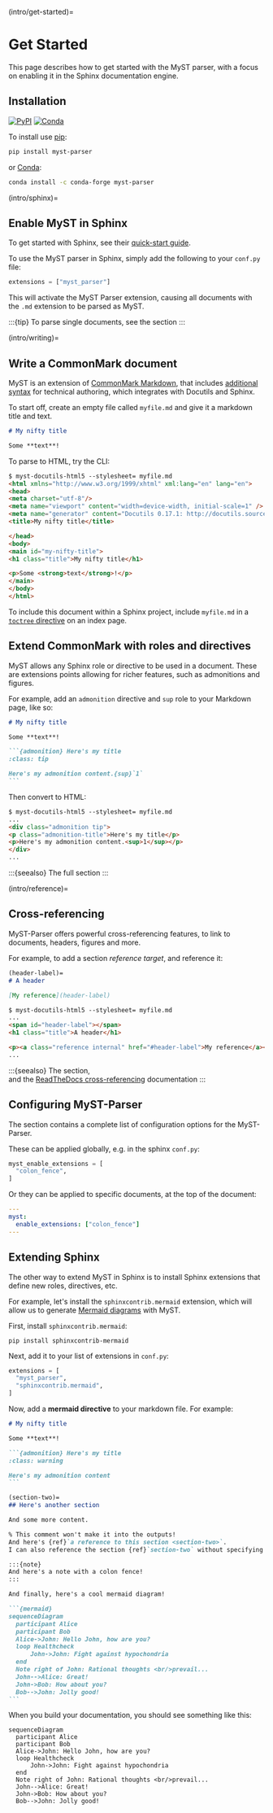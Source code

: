 (intro/get-started)=
# Get Started

This page describes how to get started with the MyST parser, with a focus on enabling it in the Sphinx documentation engine.

## Installation

[![PyPI][pypi-badge]][pypi-link]
[![Conda][conda-badge]][conda-link]

To install use [pip](https://pip.pypa.io):

```bash
pip install myst-parser
```

or [Conda](https://docs.conda.io):

```bash
conda install -c conda-forge myst-parser
```

[pypi-badge]: https://img.shields.io/pypi/v/myst-parser.svg
[pypi-link]: https://pypi.org/project/myst-parser
[conda-badge]: https://anaconda.org/conda-forge/myst-parser/badges/version.svg
[conda-link]: https://anaconda.org/conda-forge/myst-parser

(intro/sphinx)=
## Enable MyST in Sphinx

To get started with Sphinx, see their [quick-start guide](inv:sphinx#usage/quickstart).

To use the MyST parser in Sphinx, simply add the following to your `conf.py` file:

```python
extensions = ["myst_parser"]
```

This will activate the MyST Parser extension, causing all documents with the `.md` extension to be parsed as MyST.

:::{tip}
To parse single documents, see the [](docutils.md) section
:::

(intro/writing)=
## Write a CommonMark document

MyST is an extension of [CommonMark Markdown](https://commonmark.org/),
that includes [additional syntax](syntax/syntax.md) for technical authoring,
which integrates with Docutils and Sphinx.

To start off, create an empty file called `myfile.md` and give it a markdown title and text.

```md
# My nifty title

Some **text**!
```

To parse to HTML, try the CLI:

```html
$ myst-docutils-html5 --stylesheet= myfile.md
<html xmlns="http://www.w3.org/1999/xhtml" xml:lang="en" lang="en">
<head>
<meta charset="utf-8"/>
<meta name="viewport" content="width=device-width, initial-scale=1" />
<meta name="generator" content="Docutils 0.17.1: http://docutils.sourceforge.net/" />
<title>My nifty title</title>

</head>
<body>
<main id="my-nifty-title">
<h1 class="title">My nifty title</h1>

<p>Some <strong>text</strong>!</p>
</main>
</body>
</html>
```

To include this document within a Sphinx project,
include `myfile.md` in a [`toctree` directive](inv:sphinx#toctree-directive) on an index page.

## Extend CommonMark with roles and directives

MyST allows any Sphinx role or directive to be used in a document.
These are extensions points allowing for richer features, such as admonitions and figures.

For example, add an `admonition` directive and `sup` role to your Markdown page, like so:

````md
# My nifty title

Some **text**!

```{admonition} Here's my title
:class: tip

Here's my admonition content.{sup}`1`
```
````

Then convert to HTML:

```html
$ myst-docutils-html5 --stylesheet= myfile.md
...
<div class="admonition tip">
<p class="admonition-title">Here's my title</p>
<p>Here's my admonition content.<sup>1</sup></p>
</div>
...
```

:::{seealso}
The full [](syntax/roles-and-directives.md) section
:::

(intro/reference)=
## Cross-referencing

MyST-Parser offers powerful cross-referencing features, to link to documents, headers, figures and more.

For example, to add a section *reference target*, and reference it:

```md
(header-label)=
# A header

[My reference](header-label)
```

```html
$ myst-docutils-html5 --stylesheet= myfile.md
...
<span id="header-label"></span>
<h1 class="title">A header</h1>

<p><a class="reference internal" href="#header-label">My reference</a></p>
...
```

:::{seealso}
The [](syntax/referencing) section,\
and the [ReadTheDocs cross-referencing](https://docs.readthedocs.io/en/stable/guides/cross-referencing-with-sphinx.html) documentation
:::

## Configuring MyST-Parser

The [](configuration.md) section contains a complete list of configuration options for the MyST-Parser.

These can be applied globally, e.g. in the sphinx `conf.py`:

```python
myst_enable_extensions = [
  "colon_fence",
]
```

Or they can be applied to specific documents, at the top of the document:

```yaml
---
myst:
  enable_extensions: ["colon_fence"]
---
```

## Extending Sphinx

The other way to extend MyST in Sphinx is to install Sphinx extensions that define new roles, directives, etc.

For example, let's install the `sphinxcontrib.mermaid` extension,
which will allow us to generate [Mermaid diagrams](https://mermaid-js.github.io/mermaid/#/) with MyST.

First, install `sphinxcontrib.mermaid`:

```shell
pip install sphinxcontrib-mermaid
```

Next, add it to your list of extensions in `conf.py`:

```python
extensions = [
  "myst_parser",
  "sphinxcontrib.mermaid",
]
```

Now, add a **mermaid directive** to your markdown file.
For example:

````md
# My nifty title

Some **text**!

```{admonition} Here's my title
:class: warning

Here's my admonition content
```

(section-two)=
## Here's another section

And some more content.

% This comment won't make it into the outputs!
And here's {ref}`a reference to this section <section-two>`.
I can also reference the section {ref}`section-two` without specifying my title.

:::{note}
And here's a note with a colon fence!
:::

And finally, here's a cool mermaid diagram!

```{mermaid}
sequenceDiagram
  participant Alice
  participant Bob
  Alice->John: Hello John, how are you?
  loop Healthcheck
      John->John: Fight against hypochondria
  end
  Note right of John: Rational thoughts <br/>prevail...
  John-->Alice: Great!
  John->Bob: How about you?
  Bob-->John: Jolly good!
```
````

When you build your documentation, you should see something like this:

```{mermaid}
sequenceDiagram
  participant Alice
  participant Bob
  Alice->John: Hello John, how are you?
  loop Healthcheck
      John->John: Fight against hypochondria
  end
  Note right of John: Rational thoughts <br/>prevail...
  John-->Alice: Great!
  John->Bob: How about you?
  Bob-->John: Jolly good!
```
